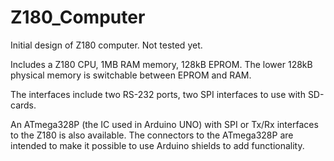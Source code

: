 # Z180_Computer
Initial design of Z180 computer. Not tested yet.

Includes a Z180 CPU, 1MB RAM memory, 128kB EPROM. The lower 128kB physical memory
is switchable between EPROM and RAM.

The interfaces include two RS-232 ports, two SPI interfaces to use with SD-cards.

An ATmega328P (the IC used in Arduino UNO) with SPI or Tx/Rx interfaces to the Z180 is also available.
The connectors to the ATmega328P are intended to make it possible to use Arduino shields to add
functionality.
